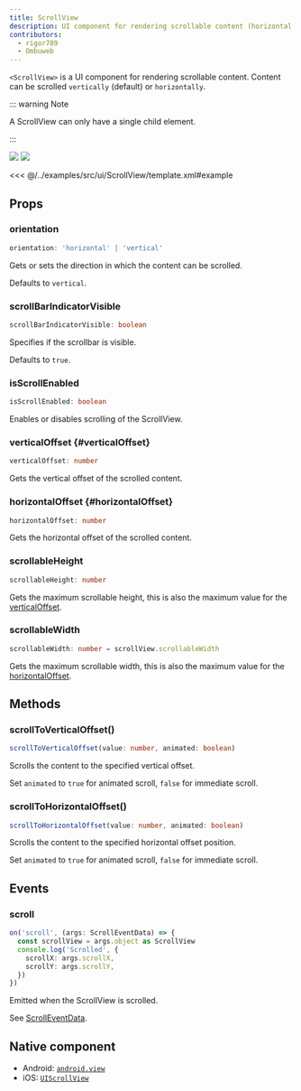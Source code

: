 ```yaml
---
title: ScrollView
description: UI component for rendering scrollable content (horizontal or vertical).
contributors:
  - rigor789
  - Ombuweb
---
```


`<ScrollView>` is a UI component for rendering scrollable content. Content can be scrolled `vertically` (default) or `horizontally`.

::: warning Note

A ScrollView can only have a single child element.

:::

<DeviceFrame type="ios">
<img src="../assets/images/screenshots/ios/ScrollView.png"/>
</DeviceFrame>
<DeviceFrame type="android">
<img src="../assets/images/screenshots/android/ScrollView.png"/>
</DeviceFrame>

<<< @/../examples/src/ui/ScrollView/template.xml#example

## Props

### orientation

```ts
orientation: 'horizontal' | 'vertical'
```

Gets or sets the direction in which the content can be scrolled.

Defaults to `vertical`.

### scrollBarIndicatorVisible

```ts
scrollBarIndicatorVisible: boolean
```

Specifies if the scrollbar is visible.

Defaults to `true`.

### isScrollEnabled

```ts
isScrollEnabled: boolean
```

Enables or disables scrolling of the ScrollView.

### verticalOffset {#verticalOffset}

```ts
verticalOffset: number
```

Gets the vertical offset of the scrolled content.

### horizontalOffset {#horizontalOffset}

```ts
horizontalOffset: number
```

Gets the horizontal offset of the scrolled content.

### scrollableHeight

```ts
scrollableHeight: number
```

Gets the maximum scrollable height, this is also the maximum value for the [verticalOffset](#verticalOffset).

### scrollableWidth

```ts
scrollableWidth: number = scrollView.scrollableWidth
```

Gets the maximum scrollable width, this is also the maximum value for the [horizontalOffset](#horizontalOffset).

## Methods

### scrollToVerticalOffset()

```ts
scrollToVerticalOffset(value: number, animated: boolean)
```

Scrolls the content to the specified vertical offset.

Set `animated` to `true` for animated scroll, `false` for immediate scroll.

### scrollToHorizontalOffset()

```ts
scrollToHorizontalOffset(value: number, animated: boolean)
```

Scrolls the content to the specified horizontal offset position.

Set `animated` to `true` for animated scroll, `false` for immediate scroll.

## Events

### scroll

```ts
on('scroll', (args: ScrollEventData) => {
  const scrollView = args.object as ScrollView
  console.log('Scrolled', {
    scrollX: args.scrollX,
    scrollY: args.scrollY,
  })
})
```

Emitted when the ScrollView is scrolled.

See [ScrollEventData](/api/interface/ScrollEventData).

## Native component

- Android: [`android.view`](https://developer.android.com/reference/android/view/View.html)
- iOS: [`UIScrollView`](https://developer.apple.com/documentation/uikit/uiscrollview)
